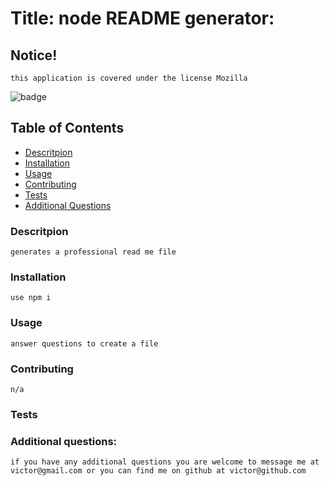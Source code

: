 
<a name = 'title' /></a>
# Title: node README generator:
    
<a name = 'notice' /></a>
## Notice!

    this application is covered under the license Mozilla
![badge](https://img.shields.io/static/v1?label=LICENSE&message=Mozilla&color=<green>)
    
    

<a name = 'contents' /></a>
## Table of Contents

* [Descritpion](#description)
* [Installation](#installation)
* [Usage](#usage)
* [Contributing](#contributing)
* [Tests](#tests)
* [Additional Questions](#questions)


        
<a name = 'description' /></a>
### Descritpion

    generates a professional read me file


<a name = 'installation' /></a>
### Installation

    use npm i


<a name = 'usage' /></a>
### Usage

    answer questions to create a file


<a name = 'contributing' /></a>
### Contributing

    n/a


<a name = 'tests' /></a>
### Tests

    


<a name = 'questions' /></a>
### Additional questions:

    if you have any additional questions you are welcome to message me at victor@gmail.com or you can find me on github at victor@github.com

    